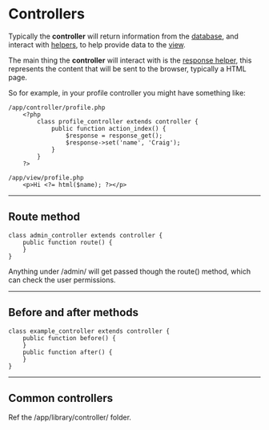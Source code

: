 
# Controllers

Typically the **controller** will return information from the [database](../../doc/system/database.md), and interact with [helpers](../../doc/helpers.md), to help provide data to the [view](../../doc/setup/views.md).

The main thing the **controller** will interact with is the [response helper](../../doc/system/response.md), this represents the content that will be sent to the browser, typically a HTML page.

So for example, in your profile controller you might have something like:

	/app/controller/profile.php
		<?php
			class profile_controller extends controller {
				public function action_index() {
					$response = response_get();
					$response->set('name', 'Craig');
				}
			}
		?>

	/app/view/profile.php
		<p>Hi <?= html($name); ?></p>

---

## Route method

	class admin_controller extends controller {
		public function route() {
		}
	}

Anything under /admin/ will get passed though the route() method, which can check the user permissions.

---

## Before and after methods

	class example_controller extends controller {
		public function before() {
		}
		public function after() {
		}
	}

---

## Common controllers

Ref the /app/library/controller/ folder.

